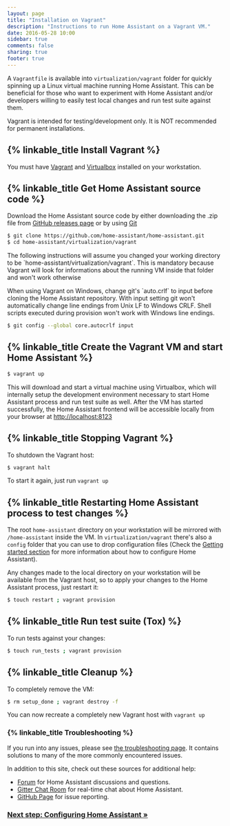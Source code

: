 ```yaml
---
layout: page
title: "Installation on Vagrant"
description: "Instructions to run Home Assistant on a Vagrant VM."
date: 2016-05-28 10:00
sidebar: true
comments: false
sharing: true
footer: true
---
```


A `Vagrantfile` is available into `virtualization/vagrant` folder for quickly spinning up a Linux virtual machine running Home Assistant. This can be beneficial for those who want to experiment with Home Assistant and/or developers willing to easily test local changes and run test suite against them.

<p class='note'>
Vagrant is intended for testing/development only. It is NOT recommended for permanent installations.
</p>

## {% linkable_title Install Vagrant %}

You must have [Vagrant](https://www.vagrantup.com/downloads.html) and [Virtualbox](https://www.virtualbox.org/wiki/Downloads) installed on your workstation.

## {% linkable_title Get Home Assistant source code %}

Download the Home Assistant source code by either downloading the .zip file from [GitHub releases page](https://github.com/home-assistant/home-assistant/releases) or by using [Git](https://git-scm.com/)

```bash
$ git clone https://github.com/home-assistant/home-assistant.git
$ cd home-assistant/virtualization/vagrant
```

<p class='note'>
The following instructions will assume you changed your working directory to be `home-assistant/virtualization/vagrant`. This is mandatory because Vagrant will look for informations about the running VM inside that folder and won't work otherwise
</p>

<p class='note'>
When using Vagrant on Windows, change git's `auto.crlf` to input before cloning the Home Assistant repository. With input setting git won't automatically change line endings from Unix LF to Windows CRLF. Shell scripts executed during provision won't work with Windows line endings.
</p>

```bash
$ git config --global core.autocrlf input
```

## {% linkable_title Create the Vagrant VM and start Home Assistant %}

```bash
$ vagrant up
```

This will download and start a virtual machine using Virtualbox, which will internally setup the development environment necessary to start Home Assistant process and run test suite as well. After the VM has started successfully, the Home Assistant frontend will be accessible locally from your browser at [http://localhost:8123](http://localhost:8123)

## {% linkable_title Stopping Vagrant %}

To shutdown the Vagrant host:

```bash
$ vagrant halt
```

To start it again, just run `vagrant up`

## {% linkable_title Restarting Home Assistant process to test changes %}

The root `home-assistant` directory on your workstation will be mirrored with `/home-assistant` inside the VM. In `virtualization/vagrant` there's also a `config` folder that you can use to drop configuration files (Check the [Getting started section](https://home-assistant.io/getting-started/configuration/) for more information about how to configure Home Assistant).

Any changes made to the local directory on your workstation will be available from the Vagrant host, so to apply your changes to the Home Assistant process, just restart it:

```bash
$ touch restart ; vagrant provision
```

## {% linkable_title Run test suite (Tox) %}

To run tests against your changes:

```bash
$ touch run_tests ; vagrant provision
```

## {% linkable_title Cleanup %}

To completely remove the VM:

```bash
$ rm setup_done ; vagrant destroy -f
```

You can now recreate a completely new Vagrant host with `vagrant up`


### {% linkable_title Troubleshooting %}

If you run into any issues, please see [the troubleshooting page](/getting-started/troubleshooting/). It contains solutions to many of the more commonly encountered issues.

In addition to this site, check out these sources for additional help:

 - [Forum](https://community.home-assistant.io) for Home Assistant discussions and questions.
 - [Gitter Chat Room](https://gitter.im/home-assistant/home-assistant) for real-time chat about Home Assistant.
 - [GitHub Page](https://github.com/home-assistant/home-assistant/issues) for issue reporting.

### [Next step: Configuring Home Assistant &raquo;](/getting-started/configuration/)
